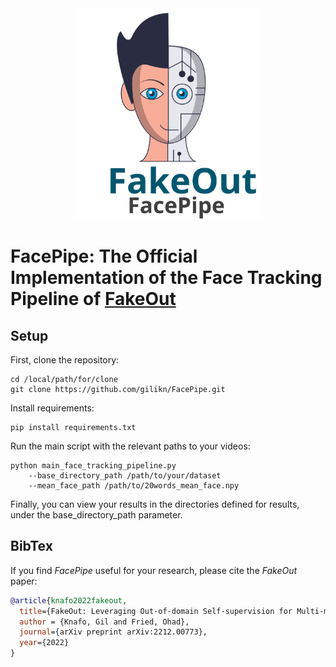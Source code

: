 <div align="center">
<img src="/facepipe/images/facepipe_logo.svg" alt="logo" width=300></img>
</div>

<!-- # FakeOut -->
# FacePipe: The Official Implementation of the Face Tracking Pipeline of [FakeOut](https://github.com/gilikn/FakeOut)

## Setup
First, clone the repository:
```
cd /local/path/for/clone
git clone https://github.com/gilikn/FacePipe.git
```

Install requirements:
```
pip install requirements.txt
```

Run the main script with the relevant paths to your videos:
```
python main_face_tracking_pipeline.py
    --base_directory_path /path/to/your/dataset 
    --mean_face_path /path/to/20words_mean_face.npy
```

Finally, you can view your results in the directories defined for results, under the base_directory_path parameter.

## BibTex
If you find <i>FacePipe</i> useful for your research, please cite the <i>FakeOut</i> paper:
```bib
@article{knafo2022fakeout,
  title={FakeOut: Leveraging Out-of-domain Self-supervision for Multi-modal Video Deepfake Detection},
  author = {Knafo, Gil and Fried, Ohad},
  journal={arXiv preprint arXiv:2212.00773},
  year={2022}
}
```
